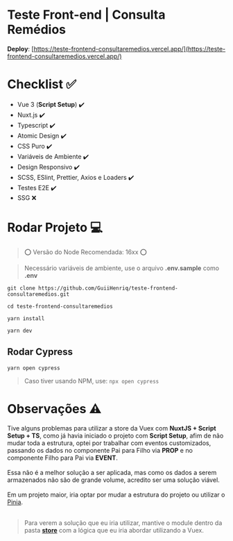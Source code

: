 # Teste Front-end | Consulta Remédios

**Deploy**: [https://teste-frontend-consultaremedios.vercel.app/](https://teste-frontend-consultaremedios.vercel.app/)


# Checklist ✅

 - Vue 3  (**Script Setup**) :heavy_check_mark:
 - Nuxt.js :heavy_check_mark:
 - Typescript :heavy_check_mark:
 - Atomic Design :heavy_check_mark:
 - CSS Puro :heavy_check_mark:
 - Variáveis de Ambiente :heavy_check_mark:
 - Design Responsivo :heavy_check_mark:
 - SCSS, ESlint, Prettier, Axios e Loaders :heavy_check_mark:
 - Testes E2E :heavy_check_mark:
 - SSG ❌

# Rodar Projeto :computer:

> ⭕ Versão do Node Recomendada: 16xx ⭕

> Necessário variáveis de ambiente, use o arquivo **.env.sample** como **.env**

    git clone https://github.com/GuiiHenriq/teste-frontend-consultaremedios.git

    cd teste-frontend-consultaremedios
    
    yarn install

    yarn dev

## Rodar Cypress
    yarn open cypress

> Caso tiver usando NPM, use:
> `npx open cypress`

# Observações :warning:
Tive alguns problemas para utilizar a store da Vuex com **NuxtJS + Script Setup + TS**, como já havia iniciado o projeto com **Script Setup**, afim de não mudar toda a estrutura, optei por trabalhar com eventos customizados, passando os dados no componente Pai para Filho via **PROP** e no componente Filho para Pai via **EVENT**.<br/><br/>
Essa não é a melhor solução a ser aplicada, mas como os dados a serem armazenados não são de grande volume, acredito ser uma solução viável.<br/><br/>
Em um projeto maior, iria optar por mudar a estrutura do projeto ou utilizar o [Pinia](https://pinia.vuejs.org/). <br/><br/>
> Para verem a solução que eu iria utilizar, mantive o module dentro da
> pasta **[store](https://github.com/GuiiHenriq/teste-frontend-consultaremedios/blob/main/store/games/index.js)** com a lógica que eu iria abordar utilizando a Vuex.